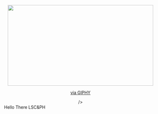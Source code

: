 <div id="header" align="center">
  <img src="https://giphy.com/embed/DBqr5JfVORb56" width="480" height="265" frameBorder="0" class="giphy-embed" allowFullScreen></img><p><a href="https://giphy.com/gifs/camp-DBqr5JfVORb56">via GIPHY</a></p>
       />
</div>
Hello There LSC&PH
